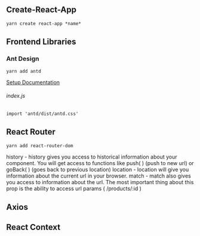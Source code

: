 Create-React-App
-----
```yarn create react-app *name*```


Frontend Libraries
-----
### Ant Design
```yarn add antd```

[Setup Documentation](https://ant.design/docs/react/use-with-create-react-app)
###### index.js
```import 'antd/dist/antd.css'```

React Router
-----
```yarn add react-router-dom```


history -  history gives you access to historical information about your component. You will get access to functions like push( ) (push to new url) or goBack( ) (goes back to previous location)
location -  location will give you information about the current url in your browser.
match  -  match also gives you access to information about the url. The most important thing about this prop is the ability to access url params ( /products/:id )


Axios
-----



React Context
-----





